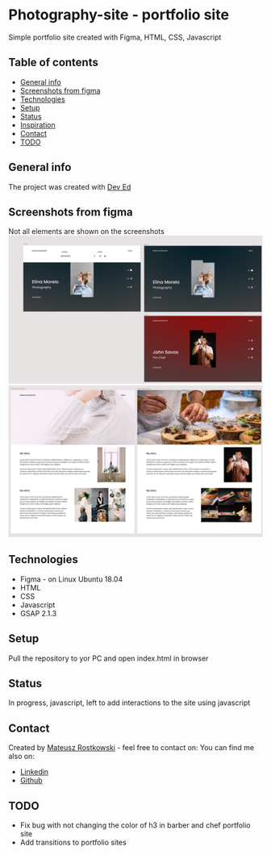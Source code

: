 
# Photography-site - portfolio site
Simple portfolio site created with Figma, HTML, CSS, Javascript

## Table of contents
* [General info](#general-info)
* [Screenshots from figma](#Screenshots-from-figma)
* [Technologies](#technologies)
* [Setup](#setup)
* [Status](#status)
* [Inspiration](#inspiration)
* [Contact](#contact)
* [TODO](#TODO)

## General info
The project was created with [Dev Ed](https://www.youtube.com/channel/UClb90NQQcskPUGDIXsQEz5Q)


## Screenshots from figma
Not all elements are shown on the screenshots
![Figma1](./img/Figma-1.png)
![Figma2](./img/Figma-2.png)


## Technologies
* Figma - on Linux Ubuntu 18.04
* HTML
* CSS
* Javascript
* GSAP 2.1.3


## Setup
Pull the repository to yor PC and open index.html in browser



## Status
In progress, javascript, left to add interactions to the site using javascript


## Contact
Created by [Mateusz Rostkowski](https://github.com/MateuszRostkowski) - feel free to contact on:
You can find me also on:
* [Linkedin](https://www.linkedin.com/in/mateusz-rostkowski-a20b6518a/)
* [Github](https://github.com/MateuszRostkowski)

## TODO

* Fix bug with not changing the color of h3 in barber and chef portfolio site
* Add transitions to portfolio sites
